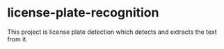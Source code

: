 # license-plate-recognition
This project is license plate detection which detects and extracts the text from it.
